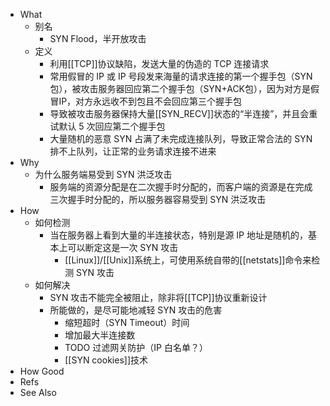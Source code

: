 - What
	- 别名
		- SYN Flood，半开放攻击
	- 定义
		- 利用[[TCP]]协议缺陷，发送大量的伪造的 TCP 连接请求
		- 常用假冒的 IP 或 IP 号段发来海量的请求连接的第一个握手包（SYN包），被攻击服务器回应第二个握手包（SYN+ACK包），因为对方是假冒IP，对方永远收不到包且不会回应第三个握手包
		- 导致被攻击服务器保持大量[[SYN_RECV]]状态的“半连接”，并且会重试默认 5 次回应第二个握手包
		- 大量随机的恶意 SYN 占满了未完成连接队列，导致正常合法的 SYN 排不上队列，让正常的业务请求连接不进来
- Why
	- 为什么服务端易受到 SYN 洪泛攻击
		- 服务端的资源分配是在二次握手时分配的，而客户端的资源是在完成三次握手时分配的，所以服务器容易受到 SYN 洪泛攻击
- How
	- 如何检测
		- 当在服务器上看到大量的半连接状态，特别是源 IP 地址是随机的，基本上可以断定这是一次 SYN 攻击
			- [[Linux]]/[[Unix]]系统上，可使用系统自带的[[netstats]]命令来检测 SYN 攻击
	- 如何解决
		- SYN 攻击不能完全被阻止，除非将[[TCP]]协议重新设计
		- 所能做的，是尽可能地减轻 SYN 攻击的危害
			- 缩短超时（SYN Timeout）时间
			- 增加最大半连接数
			- TODO 过滤网关防护（IP 白名单？）
			- [[SYN cookies]]技术
- How Good
- Refs
- See Also